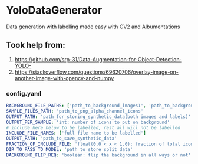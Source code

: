 # YoloDataGenerator
Data generation with labelling made easy with CV2 and Albumentations
## Took help from:
1. https://github.com/srp-31/Data-Augmentation-for-Object-Detection-YOLO-
2. https://stackoverflow.com/questions/69620706/overlay-image-on-another-image-with-opencv-and-numpy

### config.yaml
```yaml
BACKGROUND_FILE_PATHS: ['path_to_background_images1', 'path_to_background_images2']
SAMPLE_FILES_PATH: 'path_to_png_alpha_channel_icons'
OUTPUT_PATH: 'path_for_storing_synthetic_data(both images and labels)'
OUTPUT_PER_SAMPLE: 'int: number of icons to put on background'
# include here below to be labelled, rest all will not be labelled
INCLUDE_FILE_NAMES: ['full file name to be labelled']
OUTPUT_PATH: 'path_to_save_synthetic_data'
FRACTION_OF_INCLUDE_FILE: 'float(0.0 < x < 1.0): fraction of total icons that has to be labelled'
DIR_TO_PASS_TO_MODEL: 'path_to_store_split_data'
BACKGROUND_FLIP_REQ: 'boolean: flip the background in all ways or not'
```
